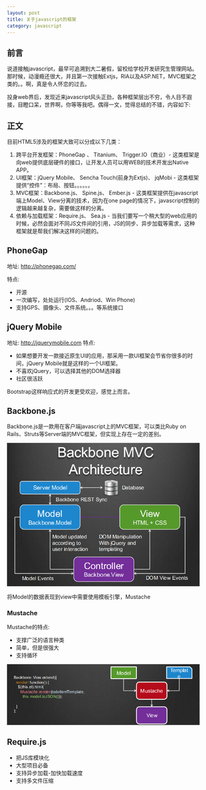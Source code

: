 ```yaml
---
layout: post
title: 关于javascript的框架
category: javascript
---
```


## 前言

说道接触javascript，最早可追溯到大二暑假，留校给学校开发研究生管理网站。那时候，动漫瘾还很大，并且第一次接触Extjs，RIA以及ASP.NET，MVC框架之类的。。啊，真是令人怀恋的过去。

投身web界后，发现近来javascript风头正劲，各种框架层出不穷，令人目不遐接，目瞪口呆，世界啊，你等等我吧。偶得一文，觉得总结的不错，内容如下:

## 正文

目前HTML5涉及的框架大致可以分成以下几类：

1. 跨平台开发框架：PhoneGap 、 Titanium、 Trigger.IO（商业）-  这类框架是向web提供底层硬件的接口，让开发人员可以用WEB的技术开发出Native APP。
2. UI框架：jQuery Mobile、 Sencha Touch(前身为Extjs)、 jqMobi - 这类框架提供“控件”：布局、按钮。。。。。。
3. MVC框架：Backbone.js、 Spine.js、 Ember.js - 这类框架提供在javascript端上Model、View分离的技术，因为在one page的情况下，javascript控制的逻辑越来越复杂，需要做这样的分离。
4. 依赖与加载框架：Require.js、 Sea.js - 当我们要写一个稍大型的web应用的时候，必然会面对不同JS文件间的引用，JS的同步、异步加载等需求，这种框架就是帮我们解决这样的问题的。

## PhoneGap

地址: <http://phonegap.com/>

特点: 

* 开源
* 一次编写，处处运行(IOS、Andriod、Win Phone)
* 支持GPS、摄像头、文件系统。。。等系统接口

## jQuery Mobile
	
地址: <http://jquerymobile.com>
特点: 

* 如果想要开发一款接近原生UI的应用，那采用一款UI框架会节省你很多的时间，jQuery Mobile就是这样的一个UI框架。
* 不喜欢jQuery，可以选择其他的DOM选择器
* 社区很活跃

Bootstrap这样响应式的开发更受欢迎，感觉上而言。

## Backbone.js

Backbone.js是一款用在客户端javascript上的MVC框架，可以类比Ruby on Rails、Struts等Server端的MVC框架，但实现上存在一定的差别。

<div class="pic">
  <img src="/assets/images/mvc.png">
</div> 

将Model的数据表现到view中需要使用模板引擎，Mustache

### Mustache

Mustache的特点:

- 支撑广泛的语言种类
- 简单，但是很强大
- 支持循环

<div class="pic">
  <img src="/assets/images/mustache.png">
</div> 

## Require.js

* 把JS库模块化
* 大型项目必备
* 支持异步加载-加快加载速度
* 支持多文件压缩

